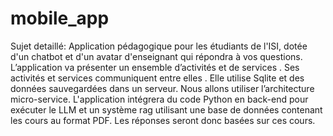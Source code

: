 # mobile_app

Sujet detaillé:
Application pédagogique pour les étudiants de l'ISI, dotée d'un chatbot et d'un avatar d'enseignant qui répondra à vos questions.
L’application va présenter un ensemble d’activités et de services . Ses activités et services communiquent entre elles . Elle utilise Sqlite et des données sauvegardées dans un serveur.
Nous allons utiliser l’architecture micro-service.
L'application intégrera du code Python en back-end pour exécuter le LLM et un système rag utilisant une base de données contenant les cours au format PDF. Les réponses seront donc basées sur ces cours.
